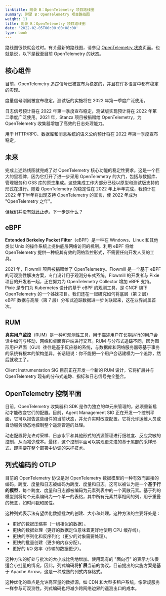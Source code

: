 ```yaml
---
linktitle: 附录 B：OpenTelemetry 项目路线图
summary: 附录 B：OpenTelemetry 项目路线图
weight: 11
title: 附录 B：OpenTelemetry 项目路线图
date: '2022-02-05T00:00:00+08:00'
type: book
---
```


路线图很快就会过时。有关最新的路线图，请参见 [OpenTelemetry 状态](https://opentelemetry.io/status/)页面。也就是说，以下是截至目前 OpenTelemetry 的状态。

## 核心组件

目前，OpenTelemetry 追踪信号已被宣布为稳定的，并且在许多语言中都有稳定的实现。

度量信号刚刚被宣布稳定，测试版的实施将在 2022 年第一季度广泛使用。

日志信号预计将在 2022 年第一季度宣布稳定，测试版实现预计将在 2022 年第二季度广泛使用。2021 年，Stanza 项目被捐赠给 OpenTelemetry，为 OpenTelemetry 收集器增加了高效的日志处理能力。

用于 HTTP/RPC、数据库和消息系统的语义公约预计将在 2022 年第一季度宣布稳定。

## 未来

完成上述路线图就完成了对 OpenTelemetry 核心功能的稳定性要求。这是一个巨大的里程碑，因为它打开了进一步采用 OpenTelemetry 的大门，包括与数据库、管理服务和 OSS 库的原生集成。这些集成工作大部分已经以原型和测试版支持的形式在进行。随着 OpenTelemetry 的稳定性在 2022 年上半年完成，我预计在 2022 年下半年将出现支持 OpenTelemetry 的宣言，使 2022 年成为 "OpenTelemetry 之年"。

但我们并没有就此止步。下一步是什么？

## eBPF

**Extended Berkeley Packet Filter**（eBPF）是一种在 Windows、Linux 和其他类似 Unix 的操作系统上提供底层网络访问的机制。利用 eBPF 将给 OpenTelemetry 提供一种极其有效的网络监控形式，不需要任何开发人员的工具。

2021 年，Flowmill 项目被捐赠给了 OpenTelemetry。Flowmill 是一个基于 eBPF 的可观测性解决方案，专门设计用于观测分布式系统。Flowmill 的开发者与 Pixie 项目的开发者一起，正在努力为 OpenTelemetry Collector 增加 eBPF 支持。Pixie 是专门为 Kubernetes 设计的基于 eBPF 的观测工具，是 CNCF 旗下 OpenTelemetry 的一个姊妹项目。我们还在一起研究如何将底层（第 2 层）eBPF 数据与高层（第 7 层）分布式追踪数据进一步关联起来，这在业界尚属首次。

## RUM

**真实用户监控**（RUM）是一种可观测性工具，用于描述用户在长期运行的用户会话中如何与移动、网络和桌面客户端进行交互。RUM 与分布式追踪不同，因为图形用户界面（GUI）往往是基于反应器的系统，与数据库和网络服务器等基于事务的系统有根本的架构差异。长话短说：你不能把一个用户会话建模为一个追踪，然后就收工了。

Client Instrumentation SIG 目前正在开发一个新的 RUM 设计，它将扩展并与 OpenTelemetry 现有的分布式追踪、指标和日志信号完全整合。

## OpenTelemetry 控制平面

目前，OpenTelemetry 收集器和 SDK 是作为独立的单元来管理的，必须重新启动才能改变它们的配置。目前，Agent Management SIG 正在开发一个控制平面，它可以报告这些组件的当前状态，并允许实时改变配置。它将允许运维人员或自动服务动态地控制整个遥测管道的处理。

动态配置将允许对采样、日志水平和其他形式的资源管理进行细粒度、反应灵敏的控制，从而减少成本。最终，这个控制平面可以实现更先进的基于尾部的采样形式，即需要在整个部署中协调的采样技术。

## 列式编码的 OTLP

目前的 OpenTelemetry 协议是对 OpenTelemetry 数据模型的一种有效而直接的编码。跨度、度量和日志被编码为跨度、度量和日志。这可以被认为是一个**基于行的模型**，每个跨度、度量和日志都被编码为元素列表中的一个离散元素。基于列的模型则将每个元素编码为一个单一的表格，其中所有元素共享相同的列，用于重叠的概念，如时间戳和属性。

这种列式表示法有望优化数据批次的创建、大小和处理。这种方法的主要好处是：

- 更好的数据压缩率（一组相似的数据）。
- 更快的数据处理（更好的数据定位意味着更好地使用 CPU 缓存线）。
- 更快的序列化和反序列化（更少的对象需要处理）。
- 更快的批量创建（更少的内存分配）。
- 更好的 I/O 效率（传输的数据更少）。

这种方法的好处与批次的大小成比例地增加。使用现有的 "面向行" 的表示方法很适合小批量的情况。因此，列式编码将**扩展**当前的协议。目前提出的实施方案是基于 Apache Arrow，这是一种成熟的列式内存格式。

这种优化的重点是允许高容量的数据源，如 CDN 和大型多租户系统，像常规服务一样参与可观测性。列式编码也将减少跨网络边界的遥测出口的成本。